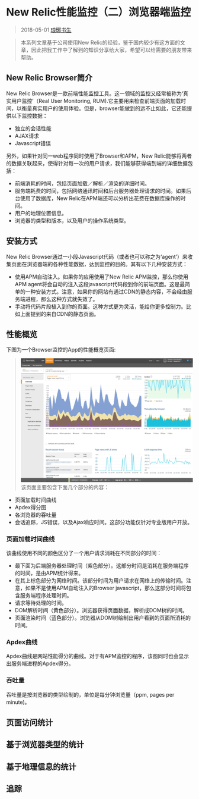 # New Relic性能监控（二）浏览器端监控

>2018-05-01 [琅琊书生](mailto:daviejiang@qq.com)

>本系列文章基于公司使用New Relic的经验，鉴于国内较少有这方面的文章，因此把我工作中了解到的知识分享给大家，希望可以给需要的朋友带来帮助。

## New Relic Browser简介

New Relic Browser是一款前端性能监控工具。这一领域的监控又经常被称为‘真实用户监控’（Real User Monitoring, RUM).它主要用来检查前端页面的加载时间，以衡量真实用户的使用体验。但是，browser能做到的远不止如此，它还能提供以下监控数据：
- 独立的会话性能
- AJAX请求
-  Javascript错误

另外，如果针对同一web程序同时使用了Browser和APM，New Relic能够将两者的数据关联起来，使得针对每一次的用户请求，我们能够获得端到端的详细数据包括：
- 前端消耗的时间，包括页面加载／解析／渲染的详细时间。
- 服务端耗费的时间，包括网络通讯时间和后台服务器处理请求的时间。如果后台使用了数据库，New Relic在APM端还可以分析出花费在数据库操作的时间。
- 用户的地理位置信息。
- 浏览器的类型和版本，以及用户的操作系统类型。

## 安装方式
New Relic Browser通过一小段Javascript代码（或者也可以称之为‘agent’）来收集页面在浏览器端的各种性能数据，达到监控的目的。其有以下几种安装方式：
- 使用APM自动注入。如果你的应用使用了New Relic APM监控，那么你使用APM agent将会自动的注入这段javascript代码段到你的前端页面。这是最简单的一种安装方式。注意，如果你的网站有通过CDN的静态内容，不会经由服务端进程，那么这种方式就失效了。
- 手动将代码片段植入到你的页面。这种方式更为灵活，能给你更多控制力。比如上面提到的来自CDN的静态页面。


## 性能概览
下图为一个Browser监控的App的性能概览页面:
>![Browser监控数据概览][1]
该页面主要包含下面几个部分的内容：
- 页面加载时间曲线
- Apdex得分图
- 各浏览器的吞吐量
- 会话追踪，JS错误，以及Ajax响应时间。这部分功能仅针对专业版用户开放。

### 页面加载时间曲线
该曲线使用不同的颜色区分了一个用户请求消耗在不同部分的时间：
- 最下面为后端服务器处理时间（紫色部分）。这部分时间是消耗在服务端程序的时间，是由APM统计得来。
- 在其上棕色部分为网络时间。该部分时间为用户请求在网络上的传输时间。注意，如果不是使用APM自动注入的Browser javascript，那么这部分时间将包含服务端程序处理时间。
- 请求等待处理的时间。
- DOM解析时间（黄色部分）。浏览器获得页面数据，解析成DOM树的时间。
- 页面渲染时间（蓝色部分）。浏览器从DOM树绘制出用户看到的页面所消耗的时间。

### Apdex曲线
Apdex曲线是网站性能得分的曲线。对于有APM监控的程序，该图同时也会显示出服务端进程的Apdex得分。

### 吞吐量
吞吐量是按浏览器的类型绘制的，单位是每分钟浏览量（ppm, pages per minute)。

## 页面访问统计

## 基于浏览器类型的统计

## 基于地理信息的统计

## 追踪

[1]: ./02-nr-browser-overview.png
